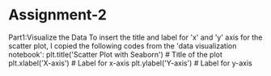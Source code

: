 # Assignment-2
Part1:Visualize the Data
To insert the title and label for 'x' and 'y' axis for the scatter plot, I copied the following codes from the 'data visualization notebook':
plt.title('Scatter Plot with Seaborn')  # Title of the plot
plt.xlabel('X-axis')  # Label for x-axis
plt.ylabel('Y-axis')  # Label for y-axis
